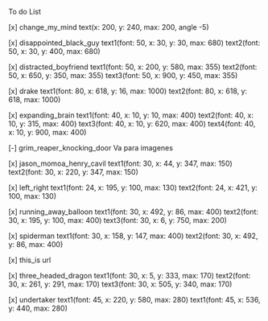 To do List

[x] change_my_mind
text(x: 200, y: 240, max: 200, angle -5)

[x] disappointed_black_guy
text1(font: 50, x: 30, y: 30, max: 680)
text2(font: 50, x: 30, y: 400, max: 680)

[x] distracted_boyfriend
text1(font: 50, x: 200, y: 580, max: 355)
text2(font: 50, x: 650, y: 350, max: 355)
text3(font: 50, x: 900, y: 450, max: 355)

[x] drake
text1(font: 80, x: 618, y: 16, max: 1000)
text2(font: 80, x: 618, y: 618, max: 1000) 

[x] expanding_brain
text1(font: 40, x: 10, y: 10, max: 400)
text2(font: 40, x: 10, y: 315, max: 400)
text3(font: 40, x: 10, y: 620, max: 400)
text4(font: 40, x: 10, y: 900, max: 400)

[-] grim_reaper_knocking_door
Va para imagenes

[x] jason_momoa_henry_cavil
text1(font: 30, x: 44, y: 347, max: 150)
text2(font: 30, x: 220, y: 347, max: 150)

[x] left_right
text1(font: 24, x: 195, y: 100, max: 130)
text2(font: 24, x: 421, y: 100, max: 130)

[x] running_away_balloon
text1(font: 30, x: 492, y: 86, max: 400)
text2(font: 30, x: 195, y: 100, max: 400)
text3(font: 30, x: 6, y: 750, max: 200)

[x] spiderman
text1(font: 30, x: 158, y: 147, max: 400)
text2(font: 30, x: 492, y: 86, max: 400)

[x] this_is
url

[x] three_headed_dragon
text1(font: 30, x: 5, y: 333, max: 170)
text2(font: 30, x: 261, y: 291, max: 170)
text3(font: 30, x: 505, y: 340, max: 170)

[x] undertaker
text1(font: 45, x: 220, y: 580, max: 280)
text1(font: 45, x: 536, y: 440, max: 280)